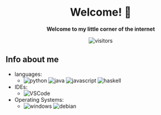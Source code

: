 <div align="center">

# Welcome! 👋

<strong>Welcome to my little corner of the internet</strong>

![visitors](https://visitor-badge.laobi.icu/badge?page_id=Retr05041.Retr05041)

</div>

## Info about me 

- languages:
    - ![python](https://img.shields.io/badge/-Python-3776AB?style=flat&logo=Python&logoColor=white) ![java](https://img.shields.io/badge/-Java-FCC624?style=flat&logo=OpenJDK&logoColor=white) ![javascript](https://img.shields.io/badge/-JavaScript-3776AB?style=flat&logo=JavaScript&logoColor=white) ![haskell](https://img.shields.io/badge/-Haskell-5D4F85?style=flat&logo=Haskell&logoColor=white) 
- IDEs: 
    - ![VSCode](https://img.shields.io/badge/-Visual_Studio_Code-007ACC?style=flat&logo=VisualStudioCode&logoColor=white) 
- Operating Systems: 
    - ![windows](https://img.shields.io/badge/-Windows-0078D6?style=flat&logo=Windows&logoColor=white) ![debian](https://img.shields.io/badge/-Debian-A81D33?style=flat&logo=Debian&logoColor=white)

<!-- Shoutout to https://github.com/gingerchicken/gingerchicken for the inspiration -->